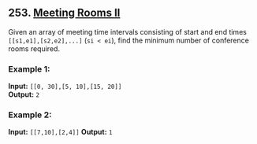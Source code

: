 ## 253. [Meeting Rooms II](https://leetcode.com/problems/meeting-rooms-ii/)

Given an array of meeting time intervals consisting of start and end times `[[s1,e1],[s2,e2],...]` (`si < ei`), find the minimum number of conference rooms required.

### Example 1:
**Input:** `[[0, 30],[5, 10],[15, 20]]`  
**Output:** `2`  

### Example 2:
**Input:** `[[7,10],[2,4]]`
**Output:** `1`